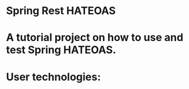# Spring Rest HATEOAS

A tutorial project on how to use and test Spring HATEOAS.
============

# User technologies:



